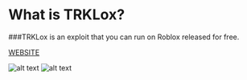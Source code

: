 # What is TRKLox?

###TRKLox is an exploit that you can run on Roblox released for free.

[WEBSITE](https://app.bynosoftware.tk)

![alt text](https://i.hizliresim.com/46s22nq.PNG "TRKLox")
![alt text](https://i.hizliresim.com/ogqindg.PNG "TRKLox")
